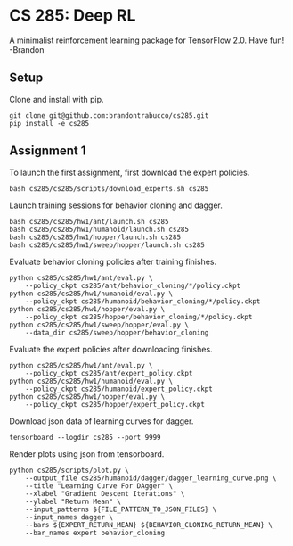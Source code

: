 # CS 285: Deep RL

A minimalist reinforcement learning package for TensorFlow 2.0. Have fun! -Brandon

## Setup

Clone and install with pip.

``` 
git clone git@github.com:brandontrabucco/cs285.git
pip install -e cs285
```

## Assignment 1

To launch the first assignment, first download the expert policies.

```
bash cs285/cs285/scripts/download_experts.sh cs285
```

Launch training sessions for behavior cloning and dagger.

```
bash cs285/cs285/hw1/ant/launch.sh cs285
bash cs285/cs285/hw1/humanoid/launch.sh cs285
bash cs285/cs285/hw1/hopper/launch.sh cs285
bash cs285/cs285/hw1/sweep/hopper/launch.sh cs285
```

Evaluate behavior cloning policies after training finishes.

```
python cs285/cs285/hw1/ant/eval.py \
    --policy_ckpt cs285/ant/behavior_cloning/*/policy.ckpt
python cs285/cs285/hw1/humanoid/eval.py \
    --policy_ckpt cs285/humanoid/behavior_cloning/*/policy.ckpt
python cs285/cs285/hw1/hopper/eval.py \
    --policy_ckpt cs285/hopper/behavior_cloning/*/policy.ckpt
python cs285/cs285/hw1/sweep/hopper/eval.py \
    --data_dir cs285/sweep/hopper/behavior_cloning
```

Evaluate the expert policies after downloading finishes.

```
python cs285/cs285/hw1/ant/eval.py \
    --policy_ckpt cs285/ant/expert_policy.ckpt
python cs285/cs285/hw1/humanoid/eval.py \
    --policy_ckpt cs285/humanoid/expert_policy.ckpt
python cs285/cs285/hw1/hopper/eval.py \
    --policy_ckpt cs285/hopper/expert_policy.ckpt
```

Download json data of learning curves for dagger.

```
tensorboard --logdir cs285 --port 9999
```

Render plots using json from tensorboard.

```
python cs285/scripts/plot.py \
    --output_file cs285/humanoid/dagger/dagger_learning_curve.png \
    --title "Learning Curve For DAgger" \
    --xlabel "Gradient Descent Iterations" \
    --ylabel "Return Mean" \
    --input_patterns ${FILE_PATTERN_TO_JSON_FILES} \
    --input_names dagger \
    --bars ${EXPERT_RETURN_MEAN} ${BEHAVIOR_CLONING_RETURN_MEAN} \
    --bar_names expert behavior_cloning
```
